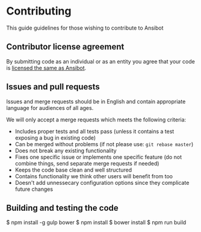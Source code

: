 # Contributing

This guide guidelines for those wishing to contribute to Ansibot

## Contributor license agreement

By submitting code as an individual or as an entity you agree that your code is [licensed the same as Ansibot](README.md).

## Issues and pull requests

Issues and merge requests should be in English and contain appropriate language for audiences of all ages.

We will only accept a merge requests which meets the following criteria:

* Includes proper tests and all tests pass (unless it contains a test exposing a bug in existing code)
* Can be merged without problems (if not please use: `git rebase master`)
* Does not break any existing functionality
* Fixes one specific issue or implements one specific feature (do not combine things, send separate merge requests if needed)
* Keeps the code base clean and well structured
* Contains functionality we think other users will benefit from too
* Doesn't add unnessecary configuration options since they complicate future changes

## Building and testing the code

$ npm install -g gulp bower
$ npm install
$ bower install
$ npm run build
